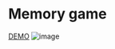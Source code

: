 # Memory game

[DEMO](https://memory-game-redux.netlify.app/)
![image](https://github.com/ferhatkplnn/MemoryGame/assets/29931637/94821d96-8dc4-4883-aaf4-15d13e04e7a7)
